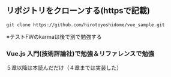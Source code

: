 ## リポジトリをクローンする(httpsで記載)

```
git clone https://github.com/hirotoyoshidome/vue_sample.git
```

※テストFWのkarmaは後で別で勉強する

### Vue.js 入門(技術評論社)で勉強＆リファレンスで勉強

５章以降は本読んだだけ（４章までは実装した）

